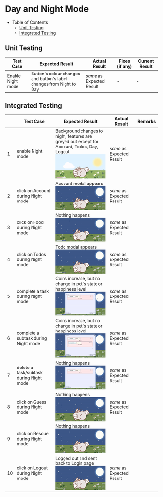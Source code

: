 # Day and Night Mode

- Table of Contents
  - [Unit Testing](#unit-testing)
  - [Integrated Testing](#integrated-testing)

## Unit Testing

| Test Case         | Expected Result                                                      | Actual Result             | Fixes (if any) | Current Result |
| ----------------- | -------------------------------------------------------------------- | ------------------------- | -------------- | -------------- |
| Enable Night mode | Button's colour changes and button's label changes from Night to Day | _same_ as Expected Result | -              | -              |

## Integrated Testing

|    | **Test Case**                           | **Expected Result**                                                                                                                                               | **Actual Result**         | **Remarks** |
|----|-----------------------------------------|-------------------------------------------------------------------------------------------------------------------------------------------------------------------|---------------------------|-------------|
| 1  | enable Night mode                       | Background changes to night, features are greyed out except for Account, Todos, Day, Logout<br>![Night Mode Test 1](../gifs/night/night1.gif "Night Mode Test 1") | _same_ as Expected Result |             |
| 2  | click on Account during Night mode      | Account modal appears<br>![Night Mode Test 2](../gifs/night/night2.gif "Night Mode Test 2")                                                                       | _same_ as Expected Result |             |
| 3  | click on Food during Night mode         | Nothing happens<br>![Night Mode Test 3](../gifs/night/night3.gif "Night Mode Test 3")                                                                             | _same_ as Expected Result |             |
| 4  | click on Todos during Night mode        | Todo modal appears<br>![Night Mode Test 4](../gifs/night/night4.gif "Night Mode Test 4")                                                                          | _same_ as Expected Result |             |
| 5  | complete a task during Night mode       | Coins increase, but no change in pet's state or happiness level<br>![Night Mode Test 5](../gifs/night/night5.gif "Night Mode Test 5")                             | _same_ as Expected Result |             |
| 6  | complete a subtask during Night mode    | Coins increase, but no change in pet's state or happiness level<br>![Night Mode Test 6](../gifs/night/night6.gif "Night Mode Test 6")                             | _same_ as Expected Result |             |
| 7  | delete a task/subtask during Night mode | Nothing happens<br>![Night Mode Test 7](../gifs/night/night7.gif "Night Mode Test 7")                                                                             | _same_ as Expected Result |             |
| 8  | click on Guess during Night mode        | Nothing happens<br>![Night Mode Test 8](../gifs/night/night8.gif "Night Mode Test 8")                                                                             | _same_ as Expected Result |             |
| 9  | click on Rescue during Night mode       | Nothing happens<br>![Night Mode Test 9](../gifs/night/night9.gif "Night Mode Test 9")                                                                             |                           |             |
| 10 | click on Logout during Night mode       | Logged out and sent back to Login page<br>![Night Mode Test 10](../gifs/night/night10.gif "Night Mode Test 10")                                                   | _same_ as Expected Result |             |
